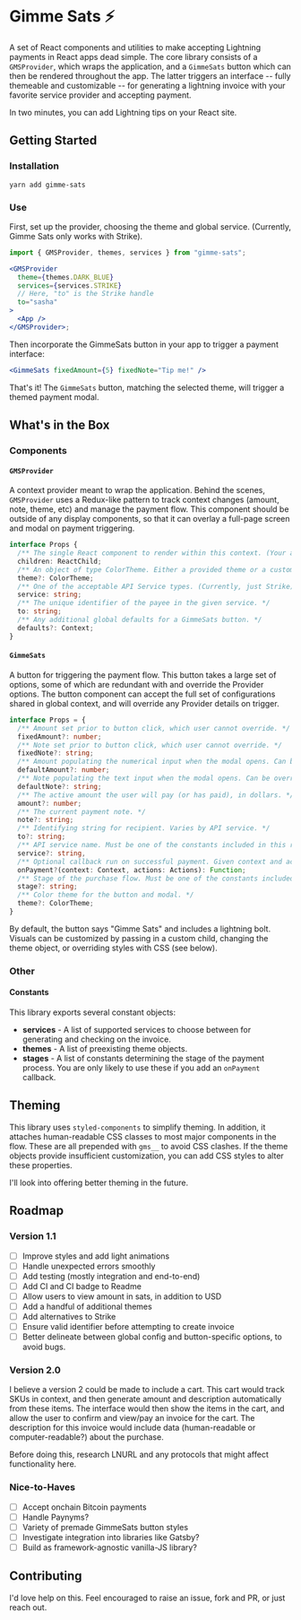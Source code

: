 # Gimme Sats ⚡️

A set of React components and utilities to make accepting Lightning payments in React apps dead simple. The core library consists of a `GMSProvider`, which wraps the application, and a `GimmeSats` button which can then be rendered throughout the app. The latter triggers an interface -- fully themeable and customizable -- for generating a lightning invoice with your favorite service provider and accepting payment.

In two minutes, you can add Lightning tips on your React site.

## Getting Started

### Installation

```
yarn add gimme-sats
```

### Use

First, set up the provider, choosing the theme and global service. (Currently, Gimme Sats only works with Strike).

```jsx
import { GMSProvider, themes, services } from "gimme-sats";

<GMSProvider
  theme={themes.DARK_BLUE}
  services={services.STRIKE}
  // Here, "to" is the Strike handle
  to="sasha"
>
  <App />
</GMSProvider>;
```

Then incorporate the GimmeSats button in your app to trigger a payment interface:

```jsx
<GimmeSats fixedAmount={5} fixedNote="Tip me!" />
```

That's it! The `GimmeSats` button, matching the selected theme, will trigger a themed payment modal.

## What's in the Box

### Components

#### `GMSProvider`

A context provider meant to wrap the application. Behind the scenes, `GMSProvider` uses a Redux-like pattern to track context changes (amount, note, theme, etc) and manage the payment flow. This component should be outside of any display components, so that it can overlay a full-page screen and modal on payment triggering.

```ts
interface Props {
  /** The single React component to render within this context. (Your app) */
  children: ReactChild;
  /** An object of type ColorTheme. Either a provided theme or a custom object of identical shape. */
  theme?: ColorTheme;
  /** One of the acceptable API Service types. (Currently, just Strike). */
  service: string;
  /** The unique identifier of the payee in the given service. */
  to: string;
  /** Any additional global defaults for a GimmeSats button. */
  defaults?: Context;
}
```

#### `GimmeSats`

A button for triggering the payment flow. This button takes a large set of options, some of which are redundant with and override the Provider options. The button component can accept the full set of configurations shared in global context, and will override any Provider details on trigger.

```ts
interface Props = {
  /** Amount set prior to button click, which user cannot override. */
  fixedAmount?: number;
  /** Note set prior to button click, which user cannot override. */
  fixedNote?: string;
  /** Amount populating the numerical input when the modal opens. Can be overriden */
  defaultAmount?: number;
  /** Note populating the text input when the modal opens. Can be overriden. */
  defaultNote?: string;
  /** The active amount the user will pay (or has paid), in dollars. */
  amount?: number;
  /** The current payment note. */
  note?: string;
  /** Identifying string for recipient. Varies by API service. */
  to?: string;
  /** API service name. Must be one of the constants included in this repository. */
  service?: string,
  /** Optional callback run on successful payment. Given context and actions as arguments. */
  onPayment?(context: Context, actions: Actions): Function;
  /** Stage of the purchase flow. Must be one of the constants included in this repository. */
  stage?: string;
  /** Color theme for the button and modal. */
  theme?: ColorTheme;
}
```

By default, the button says "Gimme Sats" and includes a lightning bolt. Visuals can be customized by passing in a custom child, changing the theme object, or overriding styles with CSS (see below).

### Other

#### Constants

This library exports several constant objects:

- **services** - A list of supported services to choose between for generating and checking on the invoice.
- **themes** - A list of preexisting theme objects.
- **stages** - A list of constants determining the stage of the payment process. You are only likely to use these if you add an `onPayment` callback.

## Theming

This library uses `styled-components` to simplify theming. In addition, it attaches human-readable CSS classes to most major components in the flow. These are all prepended with `gms__` to avoid CSS clashes. If the theme objects provide insufficient customization, you can add CSS styles to alter these properties.

I'll look into offering better theming in the future.

## Roadmap

### Version 1.1

- [ ] Improve styles and add light animations
- [ ] Handle unexpected errors smoothly
- [ ] Add testing (mostly integration and end-to-end)
- [ ] Add CI and CI badge to Readme
- [ ] Allow users to view amount in sats, in addition to USD
- [ ] Add a handful of additional themes
- [ ] Add alternatives to Strike
- [ ] Ensure valid identifier before attempting to create invoice
- [ ] Better delineate between global config and button-specific options, to avoid bugs.

### Version 2.0

I believe a version 2 could be made to include a cart. This cart would track SKUs in context, and then generate amount and description automatically from these items. The interface would then show the items in the cart, and allow the user to confirm and view/pay an invoice for the cart. The description for this invoice would include data (human-readable or computer-readable?) about the purchase.

Before doing this, research LNURL and any protocols that might affect functionality here.

### Nice-to-Haves

- [ ] Accept onchain Bitcoin payments
- [ ] Handle Paynyms?
- [ ] Variety of premade GimmeSats button styles
- [ ] Investigate integration into libraries like Gatsby?
- [ ] Build as framework-agnostic vanilla-JS library?

## Contributing

I'd love help on this. Feel encouraged to raise an issue, fork and PR, or just reach out.
